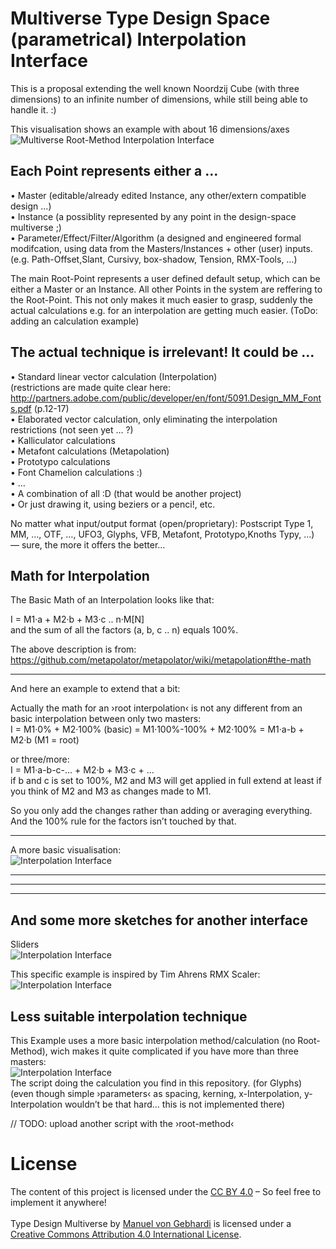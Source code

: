 Multiverse Type Design Space (parametrical) Interpolation Interface 
===========
This is a proposal extending the well known Noordzij Cube (with three dimensions) to an infinite number of dimensions, while still being able to handle it. :)

This visualisation shows an example with about 16 dimensions/axes 
![Multiverse Root-Method Interpolation Interface](Interpolation-Root-Method_Multiverse-Structure-Interface.png)

Each Point represents either a …
---
• Master (editable/already edited Instance, any other/extern compatible design …) <br />
• Instance (a possiblity represented by any point in the design-space multiverse ;)<br />
• Parameter/Effect/Filter/Algorithm (a designed and engineered formal modifcation, using data from the Masters/Instances + other (user) inputs. (e.g. Path-Offset,Slant, Cursivy, box-shadow, Tension, RMX-Tools, …)


The main Root-Point represents a user defined default setup, which can be either a Master or an Instance. All other Points in the system are reffering to the Root-Point. This not only makes it much easier to grasp, suddenly the actual calculations  e.g. for an interpolation are getting much easier. (ToDo: adding an calculation example)


The actual technique is irrelevant! It could be …
----
• Standard linear vector calculation (Interpolation)<br />
(restrictions are made quite clear here: http://partners.adobe.com/public/developer/en/font/5091.Design_MM_Fonts.pdf (p.12-17) <br />
• Elaborated vector calculation, only eliminating the interpolation restrictions (not seen yet … ?)<br />
• Kalliculator calculations <br />
• Metafont calculations (Metapolation)<br />
• Prototypo calculations<br />
• Font Chamelion calculations :)<br />
• …<br />
• A combination of all :D (that would be another project)<br />
• Or just drawing it, using beziers or a penci!, etc. <br />

No matter what input/output format (open/proprietary): Postscript Type 1, MM, …, OTF, …, UFO3, Glyphs, VFB, Metafont, Prototypo,Knoths Typy, …) — sure, the more it offers the better…


Math for Interpolation
---
The Basic Math of an Interpolation looks like that:

I = M1·a + M2·b + M3·c .. n·M[N] <br />
and the sum of all the factors (a, b, c .. n) equals 100%.

The above description is from: https://github.com/metapolator/metapolator/wiki/metapolation#the-math

-----
And here an example to extend that a bit:

Actually the math for an ›root interpolation‹ is not any different from an basic interpolation between only two masters: <br />
I = M1·0% + M2·100% (basic) = M1·100%-100% + M2·100% = M1·a-b + M2·b (M1 = root)  <br />

or three/more:  <br />
I = M1·a-b-c-… + M2·b + M3·c + … <br />
if b and c is set to 100%, M2 and M3 will get applied in full extend
at least if you think of  M2 and M3 as changes made to M1. 

So you only add the changes rather than adding or averaging everything. 
And the 100% rule for the factors isn’t touched by that.



-------


A more basic visualisation:<br />
![Interpolation Interface](Interpolation-Root-Method_Visualisation.png)


-----------
-----------
-----------



And some more sketches for another interface
----
Sliders<br />
![Interpolation Interface](Interpolation-Root-Method_Slider-Interface-Sketch.png)


This specific example is inspired by Tim Ahrens RMX Scaler:<br />
![Interpolation Interface](InterpolationInterface_02.png) 



Less suitable interpolation technique 
----
This Example uses a more basic interpolation method/calculation (no Root-Method), wich makes it quite complicated if you have more than three masters:<br />
![Interpolation Interface](InterpolationInterface_01.png)<br />
The script doing the calculation you find in this repository. (for Glyphs)
(even though simple ›parameters‹ as spacing, kerning, x-Interpolation, y-Interpolation wouldn’t be that hard… this is not implemented there) 

// TODO: upload another script with the ›root-method‹



# License

The content of this project is licensed under the <a rel="license" href="http://creativecommons.org/licenses/by/4.0/">CC BY 4.0</a> – So feel free to implement it anywhere!<br /><br /><span xmlns:dct="http://purl.org/dc/terms/" property="dct:title">Type Design Multiverse</span> by <a xmlns:cc="http://creativecommons.org/ns#" href="https://github.com/Manuel87/Type_Multiverse" property="cc:attributionName" rel="cc:attributionURL">Manuel von Gebhardi</a> is licensed under a <a rel="license" href="http://creativecommons.org/licenses/by/4.0/">Creative Commons Attribution 4.0 International License</a>.
